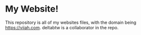 # My Website!
This repository is all of my websites files, with the domain being https://viiah.com. deltabtw is a collaborator in the repo. 
